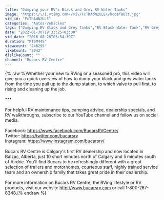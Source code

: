 ```yaml
---
title: "Dumping your RV's Black and Grey RV Water Tanks"
image: "https:\/\/i.ytimg.com\/vi\/FcThAdN2ULE\/hqdefault.jpg"
vid_id: "FcThAdN2ULE"
categories: "Autos-Vehicles"
tags: ["Dumping RV Black and Grey Tanks","RV Black Water Tank","RV Grey Water Tank"]
date: "2022-01-30T19:33:25+03:00"
vid_date: "2016-08-26T03:54:39Z"
duration: "PT5M44S"
viewcount: "248295"
likeCount: "2042"
dislikeCount: ""
channel: "Bucars RV Centre"
---
```

{% raw %}Whether your new to RVing or a seasoned pro, this video will give you a quick overview of how to dump your black and grey water tanks from the time you pull up to the dump station, to which valve to pull first, to rising and cleaning up the job. <br /><br />***<br /><br />For helpful RV maintenance tips, camping advice, dealership specials, and RV walkthroughs, subscribe to our YouTube channel and follow us on social media.<br /><br />Facebook: <a rel="nofollow" target="blank" href="https://www.facebook.com/BucarsRVCentre/">https://www.facebook.com/BucarsRVCentre/</a> <br />Twitter: <a rel="nofollow" target="blank" href="https://twitter.com/bucarsrv">https://twitter.com/bucarsrv</a> <br />Instagram: <a rel="nofollow" target="blank" href="https://www.instagram.com/bucarsrv/">https://www.instagram.com/bucarsrv/</a>  <br /><br />Bucars RV Centre is Calgary's first RV dealership and now located in Balzac, Alberta, just 10 short minutes north of Calgary and 5 minutes south of Airdrie. You'll find Bucars to be refreshingly different with a great selection of trailers and motorhomes, courteous staff, highly trained service team and an ownership family that takes great pride in their dealership.<br /><br />For more information on Bucars RV Centre, the RVing lifestyle or RV products, visit our website <a rel="nofollow" target="blank" href="http://www.bucarsrv.com">http://www.bucarsrv.com</a> or call 1-800-267-8348.{% endraw %}
